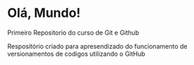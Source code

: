 # Olá, Mundo!
 Primeiro Repositorio do curso de Git e Github

 Respositório criado para apresendizado do funcionamento de versionamentos de codigos utilizando o GitHub
